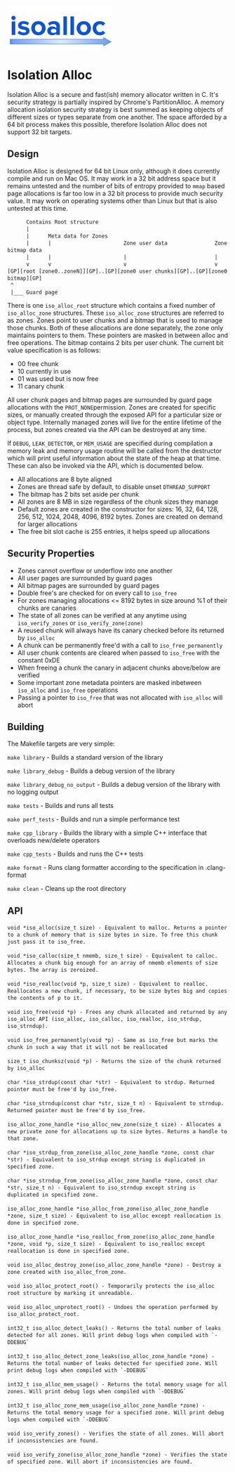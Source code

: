 ![](/misc/iso_alloc_logo.png?raw=true)

# Isolation Alloc

Isolation Alloc is a secure and fast(ish) memory allocator written in C. It's security strategy is partially inspired by Chrome's PartitionAlloc. A memory allocation isolation security strategy is best summed as keeping objects of different sizes or types separate from one another. The space afforded by a 64 bit process makes this possible, therefore Isolation Alloc does not support 32 bit targets.

## Design

Isolation Alloc is designed for 64 bit Linux only, although it does currently compile and run on Mac OS. It may work in a 32 bit address space but it remains untested and the number of bits of entropy provided to `mmap` based page allocations is far too low in a 32 bit process to provide much security value. It may work on operating systems other than Linux but that is also untested at this time.

```
      Contains Root structure
      |
      |      Meta data for Zones
      |      |                       Zone user data               Zone bitmap data
      |      |                       |                            |
      v      v                       v                            v
[GP][root [zone0..zoneN]][GP]..[GP][zone0 user chunks][GP]..[GP][zone0 bitmap][GP]
 ^
 |___ Guard page
```

There is one `iso_alloc_root` structure which contains a fixed number of `iso_alloc_zone` structures. These `iso_alloc_zone` structures are referred to as zones. Zones point to user chunks and a bitmap that is used to manage those chunks. Both of these allocations are done separately, the zone only maintains pointers to them. These pointers are masked in between alloc and free operations. The bitmap contains 2 bits per user chunk. The current bit value specification is as follows:

* 00 free chunk
* 10 currently in use
* 01 was used but is now free
* 11 canary chunk

All user chunk pages and bitmap pages are surrounded by guard page allocations with the `PROT_NONE`permission. Zones are created for specific sizes, or manually created through the exposed API for a particular size or object type. Internally managed zones will live for the entire lifetime of the process, but zones created via the API can be destroyed at any time.

If `DEBUG`, `LEAK_DETECTOR`, or `MEM_USAGE` are specified during compilation a memory leak and memory usage routine will be called from the destructor which will print useful information about the state of the heap at that time. These can also be invoked via the API, which is documented below.

* All allocations are 8 byte aligned
* Zones are thread safe by default, to disable unset `DTHREAD_SUPPORT`
* The bitmap has 2 bits set aside per chunk
* All zones are 8 MB in size regardless of the chunk sizes they manage
* Default zones are created in the constructor for sizes: 16, 32, 64, 128, 256, 512, 1024, 2048, 4096, 8192 bytes. Zones are created on demand for larger allocations
* The free bit slot cache is 255 entries, it helps speed up allocations

## Security Properties

* Zones cannot overflow or underflow into one another
* All user pages are surrounded by guard pages
* All bitmap pages are surrounded by guard pages
* Double free's are checked for on every call to `iso_free`
* For zones managing allocations <= 8192 bytes in size around %1 of their chunks are canaries
* The state of all zones can be verified at any anytime using `iso_verify_zones` or `iso_verify_zone(zone)`
* A reused chunk will always have its canary checked before its returned by `iso_alloc`
* A chunk can be permanently free'd with a call to `iso_free_permanently`
* All user chunk contents are cleared when passed to `iso_free` with the constant 0xDE
* When freeing a chunk the canary in adjacent chunks above/below are verified
* Some important zone metadata pointers are masked inbetween `iso_alloc` and `iso_free` operations
* Passing a pointer to `iso_free` that was not allocated with `iso_alloc` will abort

## Building

The Makefile targets are very simple:

`make library` - Builds a standard version of the library

`make library_debug` - Builds a debug version of the library

`make library_debug_no_output` - Builds a debug version of the library with no logging output

`make tests` - Builds and runs all tests

`make perf_tests` - Builds and run a simple performance test

`make cpp_library` - Builds the library with a simple C++ interface that overloads new/delete operators

`make cpp_tests` - Builds and runs the C++ tests

`make format` - Runs clang formatter according to the specification in .clang-format

`make clean` - Cleans up the root directory

## API

```
void *iso_alloc(size_t size) - Equivalent to malloc. Returns a pointer to a chunk of memory that is size bytes in size. To free this chunk just pass it to iso_free.

void *iso_calloc(size_t nmemb, size_t size) - Equivalent to calloc. Allocates a chunk big enough for an array of nmemb elements of size bytes. The array is zeroized.

void *iso_realloc(void *p, size_t size) - Equivalent to realloc. Reallocates a new chunk, if necessary, to be size bytes big and copies the contents of p to it.

void iso_free(void *p) - Frees any chunk allocated and returned by any iso_alloc API (iso_alloc, iso_calloc, iso_realloc, iso_strdup, iso_strndup).

void iso_free_permanently(void *p) - Same as iso_free but marks the chunk in such a way that it will not be reallocated

size_t iso_chunksz(void *p) - Returns the size of the chunk returned by iso_alloc

char *iso_strdup(const char *str) - Equivalent to strdup. Returned pointer must be free'd by iso_free.

char *iso_strndup(const char *str, size_t n) - Equivalent to strndup. Returned pointer must be free'd by iso_free.

iso_alloc_zone_handle *iso_alloc_new_zone(size_t size) - Allocates a new private zone for allocations up to size bytes. Returns a handle to that zone.

char *iso_strdup_from_zone(iso_alloc_zone_handle *zone, const char *str) - Equivalent to iso_strdup except string is duplicated in specified zone.

char *iso_strndup_from_zone(iso_alloc_zone_handle *zone, const char *str, size_t n) - Equivalent to iso_strndup except string is duplicated in specified zone.

iso_alloc_zone_handle *iso_alloc_from_zone(iso_alloc_zone_handle *zone, size_t size) - Equivalent to iso_alloc except reallocation is done in specified zone.

iso_alloc_zone_handle *iso_realloc_from_zone(iso_alloc_zone_handle *zone, void *p, size_t size) - Equivalent to iso_realloc except reallocation is done in specified zone.

void iso_alloc_destroy_zone(iso_alloc_zone_handle *zone) - Destroy a zone created with iso_alloc_from_zone.

void iso_alloc_protect_root() - Temporarily protects the iso_alloc root structure by marking it unreadable.

void iso_alloc_unprotect_root() - Undoes the operation performed by iso_alloc_protect_root.

int32_t iso_alloc_detect_leaks() - Returns the total number of leaks detected for all zones. Will print debug logs when compiled with `-DDEBUG`

int32_t iso_alloc_detect_zone_leaks(iso_alloc_zone_handle *zone) - Returns the total number of leaks detected for specified zone. Will print debug logs when compiled with `-DDEBUG`

int32_t iso_alloc_mem_usage() - Returns the total memory usage for all zones. Will print debug logs when compiled with `-DDEBUG`

int32_t iso_alloc_zone_mem_usage(iso_alloc_zone_handle *zone) - Returns the total memory usage for a specified zone. Will print debug logs when compiled with `-DDEBUG`

void iso_verify_zones() - Verifies the state of all zones. Will abort if inconsistencies are found.

void iso_verify_zone(iso_alloc_zone_handle *zone) - Verifies the state of specified zone. Will abort if inconsistencies are found.
```
